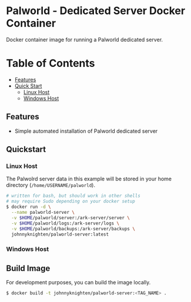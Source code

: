 # Palworld - Dedicated Server Docker Container

Docker container image for running a Palworld dedicated server.


# Table of Contents

* [Features](#features)
* [Quick Start](#quick-start)
   - [Linux Host](#linux-host)
   - [Windows Host](#windows-host)

## Features

* Simple automated installation of Palworld dedicated server


## Quickstart


### Linux Host

The Palwolrd server data in this example will be stored in your home directory (`/home/USERNAME/palworld`). 

```bash
# written for bash, but should work in other shells
# may require Sudo depending on your docker setup
$ docker run -d \
  --name palworld-server \
  -v $HOME/palworld/server:/ark-server/server \
  -v $HOME/palworld/logs:/ark-server/logs \
  -v $HOME/palworld/backups:/ark-server/backups \
  johnnyknighten/palworld-server:latest
```

### Windows Host


## Build Image

For development purposes, you can build the image locally.

```bash
$ docker build -t johnnyknighten/palworld-server:<TAG_NAME> .
```

